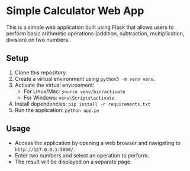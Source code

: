 # Simple Calculator Web App

This is a simple web application built using Flask that allows users to perform basic arithmetic operations (addition, subtraction, multiplication, division) on two numbers.

## Setup

1. Clone this repository.
2. Create a virtual environment using `python3 -m venv venv`.
3. Activate the virtual environment:
    - For Linux/Mac: `source venv/bin/activate`
    - For Windows: `venv\Scripts\activate`
4. Install dependencies: `pip install -r requirements.txt`
5. Run the application: `python app.py`

## Usage

- Access the application by opening a web browser and navigating to `http://127.0.0.1:5000/`.
- Enter two numbers and select an operation to perform.
- The result will be displayed on a separate page.

